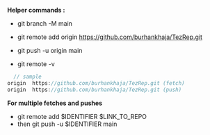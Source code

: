 **Helper commands :**

- git branch -M main
- git remote add origin https://github.com/burhankhaja/TezRep.git
- git push -u origin main

- git remote -v
```c
  // sample
origin  https://github.com/burhankhaja/TezRep.git (fetch)
origin  https://github.com/burhankhaja/TezRep.git (push)
```
**For multiple fetches and pushes**
- git remote add $IDENTIFIER $LINK_TO_REPO
- then git push -u $IDENTIFIER main

